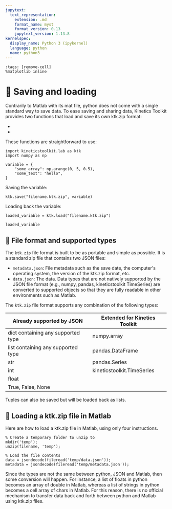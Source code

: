 ```yaml
---
jupytext:
  text_representation:
    extension: .md
    format_name: myst
    format_version: 0.13
    jupytext_version: 1.13.8
kernelspec:
  display_name: Python 3 (ipykernel)
  language: python
  name: python3
---
```


```{code-cell} ipython3
:tags: [remove-cell]
%matplotlib inline
```

# 📖 Saving and loading

Contrarily to Matlab with its mat file, python does not come with a single standard way to save data. To ease saving and sharing data, Kinetics Toolkit provides two functions that load and save its own ktk.zip format:

- [](api/ktk.save.rst)
- [](api/ktk.load.rst)

These functions are straightforward to use:

```{code-cell} ipython3
import kineticstoolkit.lab as ktk
import numpy as np

variable = {
    "some_array": np.arange(0, 5, 0.5),
    "some_text": "hello",
}
```

Saving the variable:

```{code-cell} ipython3
ktk.save("filename.ktk.zip", variable)
```

Loading back the variable:

```{code-cell} ipython3
loaded_variable = ktk.load("filename.ktk.zip")

loaded_variable
```

## 📄 File format and supported types

The `ktk.zip` file format is built to be as portable and simple as possible. It is a standard zip file that contains two JSON files:

- `metadata.json`: File metadata such as the save date, the computer's operating system, the version of the ktk.zip format, etc.
- `data.json`: The data. Data types that are not natively supported by the JSON file format (e.g., numpy, pandas, kineticstoolkit TimeSeries) are converted to supported objects so that they are fully readable in other environments such as Matlab.

The `ktk.zip` file format supports any combination of the following types:

| Already supported by JSON          | Extended for Kinetics Toolkit |
| ---------------------------------- | ----------------------------- |
| dict containing any supported type | numpy.array                   |
| list containing any supported type | pandas.DataFrame              |
| str                                | pandas.Series                 |
| int                                | kineticstoolkit.TimeSeries    |
| float                              |                               |
| True, False, None                  |                               |

Tuples can also be saved but will be loaded back as lists.

## 📄 Loading a ktk.zip file in Matlab

Here are how to load a ktk.zip file in Matlab, using only four instructions.

    % Create a temporary folder to unzip to
    mkdir('temp');
    unzip(filename, 'temp');

    % Load the file contents
    data = jsondecode(fileread('temp/data.json'));
    metadata = jsondecode(fileread('temp/metadata.json'));

Since the types are not the same between python, JSON and Matlab, then some conversion will happen. For instance, a list of floats in python becomes an array of double in Matlab, whereas a list of strings in python becomes a cell array of chars in Matlab. For this reason, there is no official mechanism to transfer data back and forth between python and Matlab using ktk.zip files.
